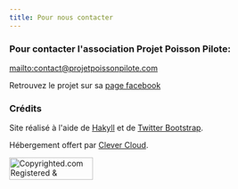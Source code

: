 ```yaml
---
title: Pour nous contacter
---
```


### Pour contacter l'association Projet Poisson Pilote:

<mailto:contact@projetpoissonpilote.com>

Retrouvez le projet sur sa [page facebook](http://www.facebook.com/pages/Projet-Poisson-Pilote/294329844027226)

### Crédits

Site réalisé à l'aide de [Hakyll](http://jaspervdj.be/hakyll) et de [Twitter
Bootstrap](http://twitter.github.com/bootstrap).

Hébergement offert par [Clever Cloud](http://clever-cloud.com).

<a target="_blank" href="http://www.copyrighted.com/copyrights/view/pvbn-dl6s-tpvy-v816"><img border="0" alt="Copyrighted.com Registered &amp; Protected 
PVBN-DL6S-TPVY-V816" title="Copyrighted.com Registered &amp; Protected 
PVBN-DL6S-TPVY-V816" width="150" height="40" src="http://static.copyrighted.com/images/seal.gif" /></a>
